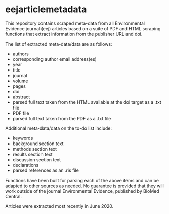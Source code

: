 # eejarticlemetadata

This repository contains scraped meta-data from all Environmental Evidence journal (eej) articles based on a suite of PDF and HTML scraping functions that extract information from the publisher URL and doi.

The list of extracted meta-data/data are as follows:  
- authors  
- corresponding author email address(es)  
- year  
- title  
- journal  
- volume  
- pages  
- doi  
- abstract  
- parsed full text taken from the HTML available at the doi target as a .txt file  
- PDF file  
- parsed full text taken from the PDF as a .txt file  

Additional meta-data/data on the to-do list include:  
- keywords  
- background section text  
- methods section text  
- results section text  
- discussion section text  
- declarations  
- parsed references as an .ris file  

Functions have been built for parsing each of the above items and can be adapted to other sources as needed. No guarantee is provided that they will work outside of the journal Environmental Evidence, published by BioMed Central.

Articles were extracted most recently in June 2020.
